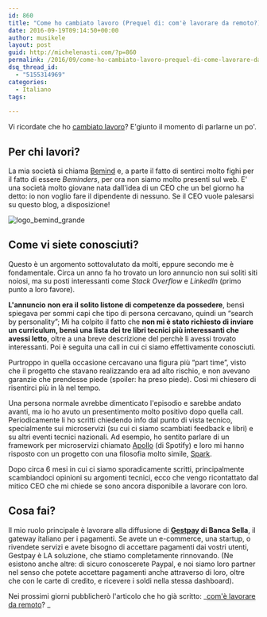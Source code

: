 ```yaml
---
id: 860
title: "Come ho cambiato lavoro (Prequel di: com'è lavorare da remoto?)"
date: 2016-09-19T09:14:50+00:00
author: musikele
layout: post
guid: http://michelenasti.com/?p=860
permalink: /2016/09/come-ho-cambiato-lavoro-prequel-di-come-lavorare-da-remoto/
dsq_thread_id:
  - "5155314969"
categories:
  - Italiano
tags:
  
---
```

Vi ricordate che ho [cambiato lavoro](http://michelenasti.com/2016/06/cambio-lavoro-alla-scoperta-del-remote-working/)? E'giunto il momento di parlarne un po'.

## Per chi lavori?

La mia società si chiama [Bemind](http://www.bemind.me/) e, a parte il fatto di sentirci molto fighi per il fatto di essere _Beminders_, per ora non siamo molto presenti sul web. E' una società molto giovane nata dall'idea di un CEO che un bel giorno ha detto: io non voglio fare il dipendente di nessuno. Se il CEO vuole palesarsi su questo blog, a disposizione!

<img class=" size-full wp-image-1002 aligncenter" src="https://i1.wp.com/michelenasti.com/uploads/2016/09/logo_bemind_grande.png?fit=848%2C264" alt="logo_bemind_grande" srcset="https://i1.wp.com/michelenasti.com/uploads/2016/09/logo_bemind_grande.png?w=848 848w, https://i1.wp.com/michelenasti.com/uploads/2016/09/logo_bemind_grande.png?resize=300%2C93 300w, https://i1.wp.com/michelenasti.com/uploads/2016/09/logo_bemind_grande.png?resize=768%2C239 768w" sizes="(max-width: 848px) 100vw, 848px" data-recalc-dims="1" />

## Come vi siete conosciuti?

Questo è un argomento sottovalutato da molti, eppure secondo me è fondamentale. Circa un anno fa ho trovato un loro annuncio non sui soliti siti noiosi, ma su posti interessanti come _Stack Overflow_ e _LinkedIn_ (primo punto a loro favore).

**L'annuncio** **non era il solito listone di competenze da possedere**, bensì spiegava per sommi capi che tipo di persona cercavano, quindi un &#8220;search by personality&#8221;; Mi ha colpito il fatto che **non mi è stato richiesto di inviare un curriculum, bensì una lista dei tre libri tecnici più interessanti che avessi letto**, oltre a una breve descrizione del perchè li avessi trovato interessanti. Poi è seguita una call in cui ci siamo effettivamente conosciuti.

Purtroppo in quella occasione cercavano una figura più &#8220;part time&#8221;, visto che il progetto che stavano realizzando era ad alto rischio, e non avevano garanzie che prendesse piede (spoiler: ha preso piede). Così mi chiesero di risentirci più in là nel tempo.

Una persona normale avrebbe dimenticato l'episodio e sarebbe andato avanti, ma io ho avuto un presentimento molto positivo dopo quella call. Periodicamente li ho scritti chiedendo info dal punto di vista tecnico, specialmente sui microservizi (su cui ci siamo scambiati feedback e libri) e su altri eventi tecnici nazionali. Ad esempio, ho sentito parlare di un framework per microservizi chiamato [Apollo](https://github.com/spotify/apollo) (di Spotify) e loro mi hanno risposto con un progetto con una filosofia molto simile, [Spark](http://sparkjava.com/).

Dopo circa 6 mesi in cui ci siamo sporadicamente scritti, principalmente scambiandoci opinioni su argomenti tecnici, ecco che vengo ricontattato dal mitico CEO che mi chiede se sono ancora disponibile a lavorare con loro.

## Cosa fai?

Il mio ruolo principale è lavorare alla diffusione di **[Gestpay](https://www.gestpay.it/gestpay/index.jsp) di Banca Sella**, il gateway italiano per i pagamenti. Se avete un e-commerce, una startup, o rivendete servizi e avete bisogno di accettare pagamenti dai vostri utenti, Gestpay è LA soluzione, che stiamo completamente rinnovando. (Ne esistono anche altre: di sicuro conoscerete Paypal, e noi siamo loro partner nel senso che potete accettare pagamenti anche attraverso di loro, oltre che con le carte di credito, e ricevere i soldi nella stessa dashboard).

Nei prossimi giorni pubblicherò l'articolo che ho già scritto: _[com'è lavorare da remoto](http://michelenasti.com/2016/09/come-lavorare-da-remoto/)? _